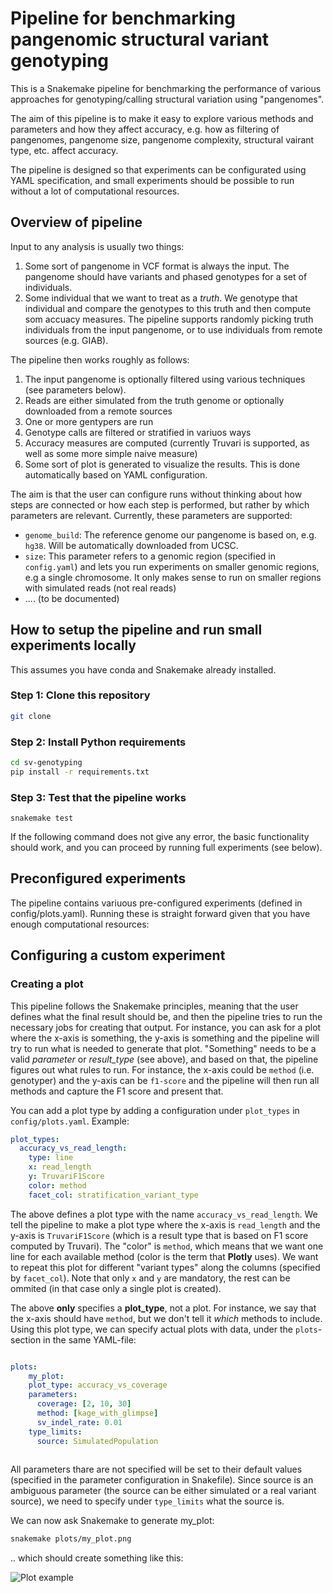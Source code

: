 
# Pipeline for benchmarking pangenomic structural variant genotyping

This is a Snakemake pipeline for benchmarking the performance of various approaches for genotyping/calling structural variation using "pangenomes".

The aim of this pipeline is to make it easy to explore various methods and parameters and how they affect accuracy, e.g. how as filtering of pangenomes, pangenome size, pangenome complexity, structural vairant type, etc. affect accuracy.

The pipeline is designed so that experiments can be configurated using YAML specification, and small experiments should be possible to run without a lot of computational resources.


## Overview of pipeline

Input to any analysis is usually two things:

1) Some sort of pangenome in VCF format is always the input. The pangenome should have variants and phased genotypes for a set of individuals.
2) Some individual that we want to treat as a *truth*. We genotype that individual and compare the genotypes to this truth and then compute som accuacy measures. The pipeline supports randomly picking truth individuals from the input pangenome, or to use individuals from remote sources (e.g. GIAB).

The pipeline then works roughly as follows:

1) The input pangenome is optionally filtered using various techniques (see parameters below).
2) Reads are either simulated from the truth genome or optionally downloaded from a remote sources
3) One or more gentypers are run
4) Genotype calls are filtered or stratified in variuos ways
5) Accuracy measures are computed (currently Truvari is supported, as well as some more simple naive measure)
6) Some sort of plot is generated to visualize the results. This is done automatically based on YAML configuration.

The aim is that the user can configure runs without thinking about how steps are connected or how each step is performed, but rather by which parameters are relevant. Currently, these parameters are supported:

* `genome_build`: The reference genome our pangenome is based on, e.g. `hg38`. Will be automatically downloaded from UCSC.
* `size`: This parameter refers to a genomic region (specified in `config.yaml`) and lets you run experiments on smaller genomic regions, e.g a single chromosome. It only makes sense to run on smaller regions with simulated reads (not real reads)
* .... (to be documented)


## How to setup the pipeline and run small experiments locally
This assumes you have conda and Snakemake already installed.

### Step 1: Clone this repository
```bash
git clone 
```

### Step 2: Install Python requirements
```bash
cd sv-genotyping
pip install -r requirements.txt
```

### Step 3: Test that the pipeline works
```
snakemake test
```
If the following command does not give any error, the basic functionality should work, and you can proceed by running full experiments (see below).

## Preconfigured experiments

The pipeline contains variuous pre-configured experiments (defined in config/plots.yaml). Running these is straight forward given that you have enough computational resources:




## Configuring a custom experiment


### Creating a plot

This pipeline follows the Snakemake principles, meaning that the user defines what the final result should be, and then the pipeline tries to run the necessary jobs for creating that output. For instance, you can ask for a plot where the x-axis is something, the y-axis is something and the pipeline will try to run what is needed to generate that plot. "Something" needs to be a valid *parameter* or *result_type* (see above), and based on that, the pipeline figures out what rules to run. For instance, the x-axis could be `method` (i.e. genotyper) and the y-axis can be `f1-score` and the pipeline will then run all methods and capture the F1 score and present that.

You can add a plot type by adding a configuration under `plot_types` in `config/plots.yaml`. Example:

```yaml
plot_types:
  accuracy_vs_read_length:
    type: line
    x: read_length
    y: TruvariF1Score
    color: method
    facet_col: stratification_variant_type 
```

The above defines a plot type with the name `accuracy_vs_read_length`. We tell the pipeline to make a plot type where the x-axis is `read_length` and the y-axis is `TruvariF1Score` (which is a result type that is based on F1 score computed by Truvari). The "color" is `method`, which means that we want one line for each available method (color is the term that **Plotly** uses). We want to repeat this plot for different "variant types" along the columns (specified by `facet_col`). Note that only `x` and `y` are mandatory, the rest can be ommited (in that case only a single plot is created).

The above **only** specifies a **plot_type**, not a plot. For instance, we say that the x-axis should have `method`, but we don't tell it *which* methods to include. Using this plot type, we can specify actual plots with data, under the `plots`-section in the same YAML-file:

```yaml

plots:
    my_plot:
    plot_type: accuracy_vs_coverage
    parameters:
      coverage: [2, 10, 30]
      method: [kage_with_glimpse]
      sv_indel_rate: 0.01
    type_limits:
      source: SimulatedPopulation
  
```

All parameters thare are not specified will be set to their default values (specified in the parameter configuration in Snakefile). Since source is an ambiguous parameter (the source can be either simulated or a real variant source), we need to specify under `type_limits` what the source is.

We can now ask Snakemake to generate my_plot:

```bash
snakemake plots/my_plot.png
```
.. which should create something like this:

![Plot example](...)



